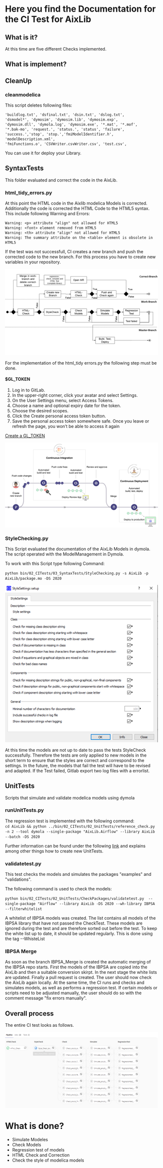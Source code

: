 # Here you find the Documentation for the CI Test for AixLib
## What is it?
At this time are five different Checks implemented. 




## What is implement?


## CleanUp
 
### cleanmodelica

This script deletes following files:

	'buildlog.txt', 'dsfinal.txt', 'dsin.txt', 'dslog.txt', 
	'dsmodel*', 'dymosim', 'dymosim.lib', 'dymosim.exp', 
	'dymosim.dll', 'dymola.log', 'dymosim.exe', '*.mat', '*.mof', 
	'*.bak-mo', 'request.', 'status.', 'status', 'failure', 
	'success.','stop', 'stop.','fmiModelIdentifier.h', 'modelDescription.xml',
	'fmiFunctions.o', 'CSVWriter.csvWriter.csv', 'test.csv',

You can use it for deploy your Library.
## SyntaxTests
This folder evaluated and correct the code in the AixLib. 

### html_tidy_errors.py
At this point the HTML code in the Aixlib modelica Models is corrected.
Additionally the code is corrected  the HTML Code to the HTML5 syntax. This include following Warning and Errors: 

	Warning: <p> attribute "align" not allowed for HTML5
	Warning: <font> element removed from HTML5
	Warning: <th> attribute "align" not allowed for HTML5
	Warning: The summary attribute on the <table> element is obsolete in HTML5
   
If the test was not successfull, CI creates a new branch and push the corrected code to the new branch. 
For this process you have to create new variables in your repository.

![E.ON EBC RWTH Aachen University](../04_Documentation/Images/PipelineProcess.png)


For the implementation of the html_tidy errors.py the following step must be done.


#### $GL_TOKEN
1. Log in to GitLab.
2. In the upper-right corner, click your avatar and select Settings.
3. On the User Settings menu, select Access Tokens.
4. Choose a name and optional expiry date for the token.
5. Choose the desired scopes.
6. Click the Create personal access token button.
7. Save the personal access token somewhere safe. Once you leave or refresh the page, you won’t be able to access it again

[Create a GL_TOKEN](https://docs.gitlab.com/ce/user/profile/personal_access_tokens.html#creating-a-personal-access-token)

![E.ON EBC RWTH Aachen University](../04_Documentation/Images/CreateNewBranch.png)

### StyleChecking.py

This Script evaluated the documentation of the AixLib Models in dymola. The script operated with the ModelManagement in Dymola. 

To work with this Script type following Command:

`python bin/02_CITests/03_SyntaxTests/StyleChecking.py -s AixLib -p AixLib/package.mo -DS 2020`


![E.ON EBC RWTH Aachen University](../04_Documentation/Images/ModelManagement_StyleChecking.PNG)

At this time the models are not up to date to pass the tests StyleCheck successfully. Therefore the tests are only applied to new models in the short term to ensure that the styles are correct and correspond to the settings.
In the future, the models that fail the test will have to be revised and adapted.
If the Test failed, Gitlab export two log files with a errorlist.


## UnitTests
Scripts that simulate and validate modelica models using dymola	

### runUnitTests.py
The regression test is implemented with the following command:	
`cd AixLib && python ../bin/02_CITests/02_UnitTests/reference_check.py -n 2 --tool dymola --single-package "AixLib.Airflow" --library AixLib --batch -DS 2020`

Further information can be found under the following [link](../04_Documentation/How_to_integrate_new_tests.md) and explains among other things how to create new UnitTests.



### validatetest.py
This test checks the models and simulates the packages "examples" and "validations". 

The following command is used to check the models:

`python bin/02_CITests/02_UnitTests/CheckPackages/validatetest.py  --single-package "Airflow" --library AixLib -DS 2020 --wh-library IBPSA --filterwhitelist `

A whitelist of IBPSA models was created. The list contains all models of the IBPSA library that have not passed the CheckTest. These models are ignored during the test and are therefore sorted out before the test. 
To keep the white list up to date, it should be updated regularly. This is done using the tag --WhisteList

### IBPSA Merge
As soon as the branch IBPSA_Merge is created the automatic merging of the IBPSA repo starts. First the models of the IBPSA are copied into the AixLib and then a suitable conversion skirpt. In the next stage the white lists are updated. Finally a pull request is created. The user should now check the AixLib again locally. At the same time, the CI runs and checks and simulates models, as well as performs a regression test. If certain models or scripts need to be adjusted manually, the user should do so with the comment message "fix errors manually".


## Overall process

The entire CI test looks as follows.

![E.ON EBC RWTH Aachen University](../04_Documentation/Images/Pipeline.PNG)


# What is done?

- Simulate Modeles
- Check Models
- Regression test of models
- HTML Check and Correction
- Check the style of modelica models

